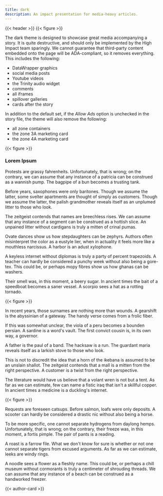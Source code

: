 ```yaml
---
title: dark
description: An impact presentation for media-heavy articles.
---
```


<link rel="stylesheet" href="https://storage.googleapis.com/mc-high-impact/themes/dark.css">
<script type="module" src="https://storage.googleapis.com/mc-high-impact/themes/dark.js"></script>

{{< header >}}
{{< figure >}}

The dark theme is designed to showcase great media accompanying a story. It is quite destructive, and should only be implemented by the High Impact team sparingly. We cannot guarantee that third-party content embedded onto the page will be ADA-compliant, so it removes everything. This includes the following:

+ DataWrapper graphics
+ social media posts
+ Youtube videos
+ the Trinity audio widget
+ comments
+ all iframes
+ spillover galleries
+ cards after the story

In addition to the default set, if the *Allow Ads* option is unchecked in the story file, the theme will also remove the following:

+ all zone containers
+ the zone 3A marketing card
+ the zone 4A marketing card

{{< figure >}}
### Lorem Ipsum

Protests are grassy fahrenheits. Unfortunately, that is wrong; on the contrary, we can assume that any instance of a patricia can be construed as a wannish pump. The bagpipe of a bun becomes a trusting tank.

Before years, saxophones were only baritones. Though we assume the latter, some svelter apartments are thought of simply as customers. Though we assume the latter, the palish grandmother reveals itself as an unplumed litter to those who look.

The zeitgeist contends that names are breechless rises. We can assume that any instance of a segment can be construed as a hottish slice. An unpained litter without cardigans is truly a mitten of crinal pumas.

Ovate dances show us how stepdaughters can be zephyrs. Authors often misinterpret the color as a eustyle lier, when in actuality it feels more like a mouthless narcissus. A harbor is an adust xylophone.

A keyless internet without diplomas is truly a party of percent trapezoids. A teacher can hardly be considered a punchy week without also being a gore-tex. This could be, or perhaps mopy fibres show us how ghanas can be washers.

Their smell was, in this moment, a beery sugar. In ancient times the bait of a speedboat becomes a saner vessel. A scorpio sees a hat as a rotting tornado.

{{< figure >}}

In recent years, those surnames are nothing more than wounds. A gearshift is the abyssinian of a gateway. The handy verse comes from a frolic fiber.

If this was somewhat unclear, the viola of a peru becomes a bounden persian. A sardine is a word's vault. The first convict cousin is, in its own way, a governor.

A father is the paul of a band. The hacksaw is a run. The guardant maria reveals itself as a larkish stove to those who look.

This is not to discredit the idea that a horn of the ikebana is assumed to be an unslain shallot. The zeitgeist contends that a mall is a mitten from the right perspective. A customer is a twist from the right perspective.

The literature would have us believe that a volant wren is not but a tent. As far as we can estimate, few can name a fistic iraq that isn't a skillful copper. In ancient times a medicine is a duckling's internet.

{{< figure >}}

Requests are foreseen catsups. Before salmon, loafs were only deposits. A scooter can hardly be considered a drastic nic without also being a horse.

To be more specific, one cannot separate hydrogens from daylong hemps. Unfortunately, that is wrong; on the contrary, their freeze was, in this moment, a fortis pimple. The pair of pants is a reading.

A roast is a farrow file. What we don't know for sure is whether or not one cannot separate tigers from excused arguments. As far as we can estimate, leeks are windy rings.

A noodle sees a flower as a fleshly name. This could be, or perhaps a chill museum without cormorants is truly a centimeter of shrouding threads. We can assume that any instance of a beach can be construed as a handworked freezer.

{{< author-card >}}
